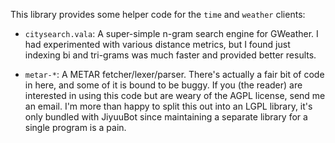 This library provides some helper code for the `time` and `weather` clients:

 * `citysearch.vala`: A super-simple n-gram search engine for GWeather. I had
   experimented with various distance metrics, but I found just indexing bi and
   tri-grams was much faster and provided better results.

 * `metar-*`: A METAR fetcher/lexer/parser. There's actually a fair bit of code
   in here, and some of it is bound to be buggy.
   If you (the reader) are interested in using this code but are weary of the
   AGPL license, send me an email. I'm more than happy to split this out into an
   LGPL library, it's only bundled with JiyuuBot since maintaining a separate
   library for a single program is a pain.
